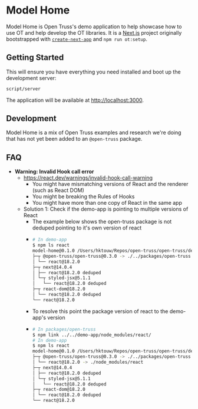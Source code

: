 # Model Home

Model Home is Open Truss's demo application to help showcase how to use OT and help develop the OT libraries. It is a [Next.js](https://nextjs.org/) project originally bootstrapped with [`create-next-app`](https://github.com/vercel/next.js/tree/canary/packages/create-next-app) and `npm run ot:setup`.

## Getting Started

This will ensure you have everything you need installed and boot up the development server:

```bash
script/server
```

The application will be available at [http://localhost:3000](http://localhost:3000).

## Development

Model Home is a mix of Open Truss examples and research we're doing that has not yet been added to an `@open-truss` package.

## FAQ

- **Warning: Invalid Hook call error**
  - https://react.dev/warnings/invalid-hook-call-warning
    - You might have mismatching versions of React and the renderer (such as React DOM)
    - You might be breaking the Rules of Hooks
    - You might have more than one copy of React in the same app
  - Solution 1: Check if the demo-app is pointing to multiple versions of React
    - The example below shows the open-truss package is not deduped pointing to it's own version of react
    - ```bash
      # In demo-app
      $ npm ls react
      model-home@0.1.0 /Users/hktouw/Repos/open-truss/open-truss/demo-app
      ├─┬ @open-truss/open-truss@0.3.0 -> ./../packages/open-truss
      │ └── react@18.2.0
      ├─┬ next@14.0.4
      │ ├── react@18.2.0 deduped
      │ └─┬ styled-jsx@5.1.1
      │   └── react@18.2.0 deduped
      ├─┬ react-dom@18.2.0
      │ └── react@18.2.0 deduped
      └── react@18.2.0
      ```
    - To resolve this point the package version of react to the demo-app's version
    - ```bash
      # In packages/open-truss
      $ npm link ../../demo-app/node_modules/react/
      # In demo-app
      $ npm ls react
      model-home@0.1.0 /Users/hktouw/Repos/open-truss/open-truss/demo-app
      ├─┬ @open-truss/open-truss@0.3.0 -> ./../packages/open-truss
      │ └── react@18.2.0 -> ./node_modules/react
      ├─┬ next@14.0.4
      │ ├── react@18.2.0 deduped
      │ └─┬ styled-jsx@5.1.1
      │   └── react@18.2.0 deduped
      ├─┬ react-dom@18.2.0
      │ └── react@18.2.0 deduped
      └── react@18.2.0
      ```

